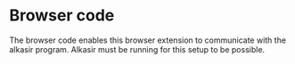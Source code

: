 # Browser code

The browser code enables this browser extension to communicate with the alkasir program. Alkasir must be running for this setup to be possible.
